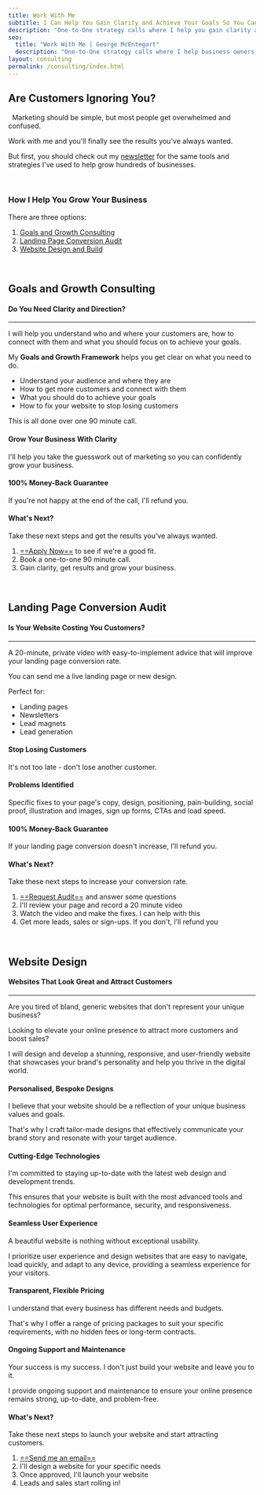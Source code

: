 ```yaml
---
title: Work With Me
subtitle: I Can Help You Gain Clarity and Achieve Your Goals So You Can Grow Your Business
description: "One-to-One strategy calls where I help you gain clarity and achieve your goals, so you can grow your business."
seo:
  title: "Work With Me | George McEntegart"
  description: "One-to-One strategy calls where I help business owners, creators and entrepreneurs gain clarity and achieve their goals, so they can grow their business."
layout: consulting
permalink: /consulting/index.html
---
```


## Are Customers Ignoring You?

&nbsp;
Marketing should be simple, but most people get overwhelmed and confused.

Work with me and you'll finally see the results you've always wanted.

But first, you should check out my [newsletter](/newsletter/) for the same tools and strategies I've used to help grow hundreds of businesses.

&nbsp;
### How I Help You Grow Your Business

There are three options:

1. [Goals and Growth Consulting](#goals-and-growth-consulting)
2. [Landing Page Conversion Audit](#landing-page-conversion-audit)
3. [Website Design and Build](#website-design-and-build)

&nbsp;
## Goals and Growth Consulting

#### Do You Need Clarity and Direction?
---

I will help you understand who and where your customers are, how to connect with them and what you should focus on to achieve your goals.

My **Goals and Growth Framework** helps you get clear on what you need to do.

- Understand your audience and where they are
- How to get more customers and connect with them
- What you should do to achieve your goals
- How to fix your website to stop losing customers

This is all done over one 90 minute call.

#### Grow Your Business With Clarity

I'll help you take the guesswork out of marketing so you can confidently grow your business.

#### 100% Money-Back Guarantee

If you're not happy at the end of the call, I'll refund you.

#### What's Next?

Take these next steps and get the results you've always wanted.

1. [==Apply Now==](https://docs.google.com/forms/d/e/1FAIpQLSfa4xyRBOW0Nb6fMiMdxji5ndcPJ54yfYLGWPnQEsDadtML1Q/viewform) to see if we're a good fit.
2. Book a one-to-one 90 minute call.
3. Gain clarity, get results and grow your business.

&nbsp;
## Landing Page Conversion Audit

#### Is Your Website Costing You Customers?
---

A 20-minute, private video with easy-to-implement advice that will improve your landing page conversion rate.

You can send me a live landing page or new design.

Perfect for:

- Landing pages
- Newsletters
- Lead magnets
- Lead generation

#### Stop Losing Customers

It's not too late - don't lose another customer.

#### Problems Identified

Specific fixes to your page's copy, design, positioning, pain-building, social proof, illustration and images, sign up forms, CTAs and load speed.

#### 100% Money-Back Guarantee

If your landing page conversion doesn't increase, I'll refund you.

#### What's Next?

Take these next steps to increase your conversion rate.

1. [==Request Audit==](https://docs.google.com/forms/d/1TrTb1fe_STi33FVOLTNMPvf13x9l-MduVeq0nJ9bxUw/viewform) and answer some questions
2. I'll review your page and record a 20 minute video
3. Watch the video and make the fixes. I can help with this
4. Get more leads, sales or sign-ups. If you don't, I’ll refund you

&nbsp;
## Website Design
#### Websites That Look Great and Attract Customers
---

Are you tired of bland, generic websites that don't represent your unique business?

Looking to elevate your online presence to attract more customers and boost sales?

I will design and develop a stunning, responsive, and user-friendly website that showcases your brand's personality and help you thrive in the digital world.

#### Personalised, Bespoke Designs

I believe that your website should be a reflection of your unique business values and goals.

That's why I craft tailor-made designs that effectively communicate your brand story and resonate with your target audience.

#### Cutting-Edge Technologies

I'm committed to staying up-to-date with the latest web design and development trends.

This ensures that your website is built with the most advanced tools and technologies for optimal performance, security, and responsiveness.

#### Seamless User Experience

A beautiful website is nothing without exceptional usability.

I prioritize user experience and design websites that are easy to navigate, load quickly, and adapt to any device, providing a seamless experience for your visitors.
#### Transparent, Flexible Pricing

I understand that every business has different needs and budgets.

That's why I offer a range of pricing packages to suit your specific requirements, with no hidden fees or long-term contracts.

#### Ongoing Support and Maintenance

Your success is my success. I don't just build your website and leave you to it.

I provide ongoing support and maintenance to ensure your online presence remains strong, up-to-date, and problem-free.

#### What's Next?

Take these next steps to launch your website and start attracting customers.

1. [==Send me an email==](/contact)
2. I'll design a website for your specific needs
3. Once approved, I'll launch your website
4. Leads and sales start rolling in!
